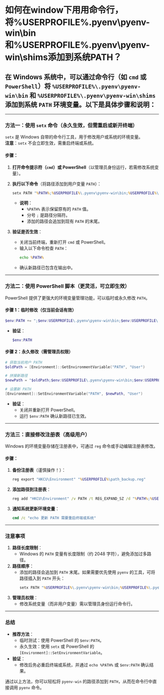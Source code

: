 # 如何在window下用用命令行，将%USERPROFILE%\.pyenv\pyenv-win\bin和%USERPROFILE%\.pyenv\pyenv-win\shims添加到系统PATH？

## 在 Windows 系统中，可以通过命令行（如 `cmd` 或 `PowerShell`）将 `%USERPROFILE%\.pyenv\pyenv-win\bin` 和 `%USERPROFILE%\.pyenv\pyenv-win\shims` 添加到系统 `PATH` 环境变量。以下是具体步骤和说明：

---

### **方法一：使用 `setx` 命令（永久生效，但需重启或新开终端）**
`setx` 是 Windows 自带的命令行工具，用于修改用户或系统的环境变量。  
**注意**：`setx` 不会立即生效，需重启终端或系统。

#### **步骤**：
1. **打开命令提示符（`cmd`）或 PowerShell**（以管理员身份运行，若需修改系统变量）。
2. **执行以下命令**（将路径添加到用户变量 `PATH`）：
   ```cmd
   setx PATH "%PATH%;%USERPROFILE%\.pyenv\pyenv-win\bin;%USERPROFILE%\.pyenv\pyenv-win\shims"
   ```
   - **说明**：
     - `%PATH%` 表示保留原有的 `PATH` 值。
     - 分号 `;` 是路径分隔符。
     - 添加的路径会追加到现有 `PATH` 的末尾。

3. **验证是否生效**：
   - 关闭当前终端，重新打开 `cmd` 或 PowerShell。
   - 输入以下命令检查 `PATH`：
     ```cmd
     echo %PATH%
     ```
   - 确认新路径已包含在输出中。

---

### **方法二：使用 PowerShell 脚本（更灵活，可立即生效）**
PowerShell 提供了更强大的环境变量管理功能，可以临时或永久修改 `PATH`。

#### **步骤 1：临时修改（仅当前会话有效）**
```powershell
$env:PATH += ";$env:USERPROFILE\.pyenv\pyenv-win\bin;$env:USERPROFILE\.pyenv\pyenv-win\shims"
```
- **验证**：
  ```powershell
  $env:PATH
  ```

#### **步骤 2：永久修改（需管理员权限）**
```powershell
# 获取当前用户 PATH
$oldPath = [Environment]::GetEnvironmentVariable("PATH", "User")

# 拼接新路径
$newPath = "$oldPath;$env:USERPROFILE\.pyenv\pyenv-win\bin;$env:USERPROFILE\.pyenv\pyenv-win\shims"

# 设置新 PATH
[Environment]::SetEnvironmentVariable("PATH", $newPath, "User")
```
- **验证**：
  - 关闭并重新打开 PowerShell。
  - 运行 `$env:PATH` 确认新路径已生效。

---

### **方法三：直接修改注册表（高级用户）**
Windows 的环境变量存储在注册表中，可通过 `reg` 命令或手动编辑注册表修改。

#### **步骤**：
1. **备份注册表**（谨慎操作！）：
   ```cmd
   reg export "HKCU\Environment" "%USERPROFILE%\path_backup.reg"
   ```
2. **添加路径到注册表**：
   ```cmd
   reg add "HKCU\Environment" /v PATH /t REG_EXPAND_SZ /d "%PATH%;%USERPROFILE%\.pyenv\pyenv-win\bin;%USERPROFILE%\.pyenv\pyenv-win\shims" /f
   ```
3. **通知系统更新环境变量**：
   ```cmd
   cmd /c "echo 更新 PATH 需要重启终端或系统"
   ```

---

### **注意事项**
1. **路径长度限制**：
   - Windows 的 `PATH` 变量有长度限制（约 2048 字符），避免添加过多路径。
2. **路径顺序**：
   - 添加的路径会追加到 `PATH` 末尾。如果需要优先使用 `pyenv` 的工具，可将路径插入到 `PATH` 开头：
     ```cmd
     setx PATH "%USERPROFILE%\.pyenv\pyenv-win\bin;%USERPROFILE%\.pyenv\pyenv-win\shims;%PATH%"
     ```
3. **管理员权限**：
   - 修改系统变量（而非用户变量）需以管理员身份运行命令行。

---

### **总结**
- **推荐方法**：  
  - 临时测试：使用 PowerShell 的 `$env:PATH`。  
  - 永久生效：使用 `setx` 或 PowerShell 的 `[Environment]::SetEnvironmentVariable`。  
- **验证**：  
  - 修改后务必重启终端或系统，并通过 `echo %PATH%` 或 `$env:PATH` 确认结果。

通过以上方法，你可以轻松将 `pyenv-win` 的路径添加到 `PATH`，从而在命令行中直接调用 `pyenv` 命令。
